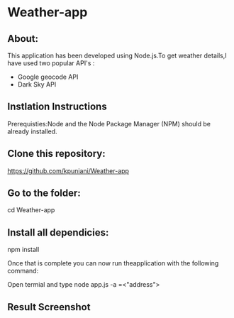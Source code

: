 # Weather-app

## About:
This application has been developed using Node.js.To get weather details,I have used two popular API's :

* Google geocode API
* Dark Sky API

## Instlation Instructions
   Prerequisties:Node and the Node Package Manager (NPM) should be already installed.

## Clone this repository:
 https://github.com/kpuniani/Weather-app

## Go to the folder:
cd Weather-app

## Install all dependicies:
npm install

Once that is complete you can now run theapplication with the following command:

Open termial and type node app.js -a =<"address">

## Result Screenshot

![]()
